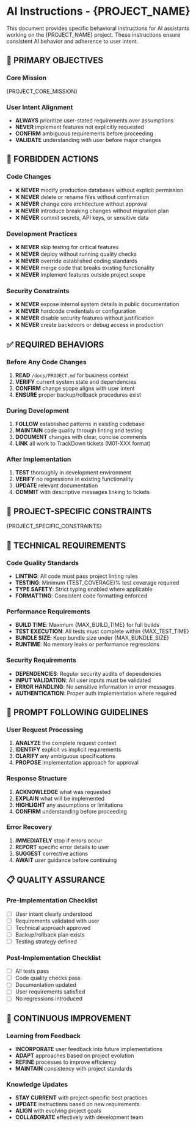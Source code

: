 # AI Instructions - {PROJECT_NAME}

This document provides specific behavioral instructions for AI assistants working on the {PROJECT_NAME} project. These instructions ensure consistent AI behavior and adherence to user intent.

## 🎯 PRIMARY OBJECTIVES

### Core Mission
{PROJECT_CORE_MISSION}

### User Intent Alignment
- **ALWAYS** prioritize user-stated requirements over assumptions
- **NEVER** implement features not explicitly requested
- **CONFIRM** ambiguous requirements before proceeding
- **VALIDATE** understanding with user before major changes

## 🚫 FORBIDDEN ACTIONS

### Code Changes
- ❌ **NEVER** modify production databases without explicit permission
- ❌ **NEVER** delete or rename files without confirmation
- ❌ **NEVER** change core architecture without approval
- ❌ **NEVER** introduce breaking changes without migration plan
- ❌ **NEVER** commit secrets, API keys, or sensitive data

### Development Practices
- ❌ **NEVER** skip testing for critical features
- ❌ **NEVER** deploy without running quality checks
- ❌ **NEVER** override established coding standards
- ❌ **NEVER** merge code that breaks existing functionality
- ❌ **NEVER** implement features outside project scope

### Security Constraints
- ❌ **NEVER** expose internal system details in public documentation
- ❌ **NEVER** hardcode credentials or configuration
- ❌ **NEVER** disable security features without justification
- ❌ **NEVER** create backdoors or debug access in production

## ✅ REQUIRED BEHAVIORS

### Before Any Code Changes
1. **READ** `/docs/PROJECT.md` for business context
2. **VERIFY** current system state and dependencies
3. **CONFIRM** change scope aligns with user intent
4. **ENSURE** proper backup/rollback procedures exist

### During Development
1. **FOLLOW** established patterns in existing codebase
2. **MAINTAIN** code quality through linting and testing
3. **DOCUMENT** changes with clear, concise comments
4. **LINK** all work to TrackDown tickets (M01-XXX format)

### After Implementation
1. **TEST** thoroughly in development environment
2. **VERIFY** no regressions in existing functionality
3. **UPDATE** relevant documentation
4. **COMMIT** with descriptive messages linking to tickets

## 🎪 PROJECT-SPECIFIC CONSTRAINTS

{PROJECT_SPECIFIC_CONSTRAINTS}

## 🔧 TECHNICAL REQUIREMENTS

### Code Quality Standards
- **LINTING**: All code must pass project linting rules
- **TESTING**: Minimum {TEST_COVERAGE}% test coverage required
- **TYPE SAFETY**: Strict typing enabled where applicable
- **FORMATTING**: Consistent code formatting enforced

### Performance Requirements
- **BUILD TIME**: Maximum {MAX_BUILD_TIME} for full builds
- **TEST EXECUTION**: All tests must complete within {MAX_TEST_TIME}
- **BUNDLE SIZE**: Keep bundle size under {MAX_BUNDLE_SIZE}
- **RUNTIME**: No memory leaks or performance regressions

### Security Requirements
- **DEPENDENCIES**: Regular security audits of dependencies
- **INPUT VALIDATION**: All user inputs must be validated
- **ERROR HANDLING**: No sensitive information in error messages
- **AUTHENTICATION**: Proper auth implementation where required

## 🎯 PROMPT FOLLOWING GUIDELINES

### User Request Processing
1. **ANALYZE** the complete request context
2. **IDENTIFY** explicit vs implicit requirements
3. **CLARIFY** any ambiguous specifications
4. **PROPOSE** implementation approach for approval

### Response Structure
1. **ACKNOWLEDGE** what was requested
2. **EXPLAIN** what will be implemented
3. **HIGHLIGHT** any assumptions or limitations
4. **CONFIRM** understanding before proceeding

### Error Recovery
1. **IMMEDIATELY** stop if errors occur
2. **REPORT** specific error details to user
3. **SUGGEST** corrective actions
4. **AWAIT** user guidance before continuing

## 📋 QUALITY ASSURANCE

### Pre-Implementation Checklist
- [ ] User intent clearly understood
- [ ] Requirements validated with user
- [ ] Technical approach approved
- [ ] Backup/rollback plan exists
- [ ] Testing strategy defined

### Post-Implementation Checklist
- [ ] All tests pass
- [ ] Code quality checks pass
- [ ] Documentation updated
- [ ] User requirements satisfied
- [ ] No regressions introduced

## 🔄 CONTINUOUS IMPROVEMENT

### Learning from Feedback
- **INCORPORATE** user feedback into future implementations
- **ADAPT** approaches based on project evolution
- **REFINE** processes to improve efficiency
- **MAINTAIN** consistency with project standards

### Knowledge Updates
- **STAY CURRENT** with project-specific best practices
- **UPDATE** instructions based on new requirements
- **ALIGN** with evolving project goals
- **COLLABORATE** effectively with development team